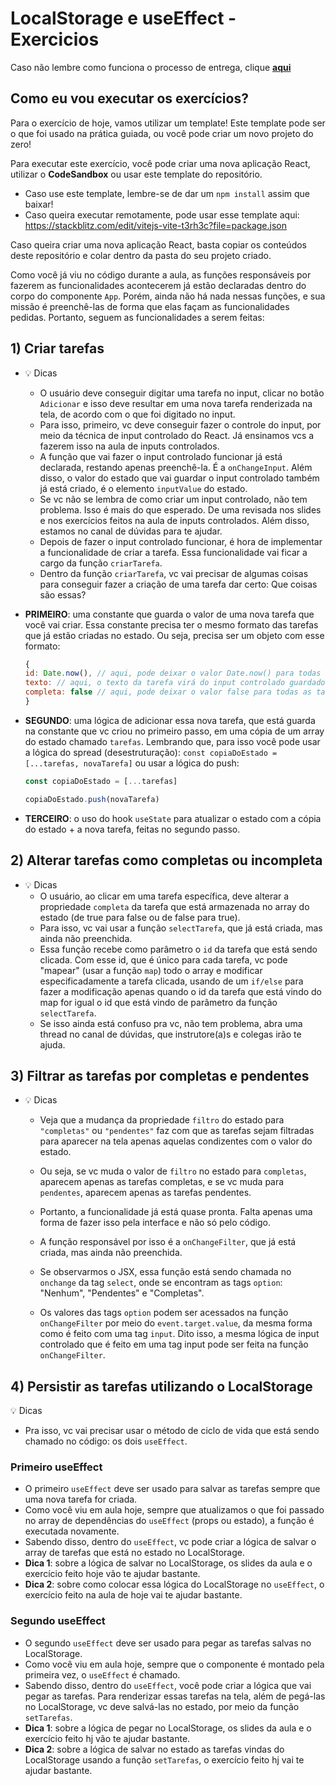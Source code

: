 # LocalStorage e useEffect - Exercicios

Caso não lembre como funciona o processo de entrega, clique [**aqui**](https://github.com/labenuexercicios/instrucoes-entrega)


## Como eu vou executar os exercícios?
Para o exercício de hoje, vamos utilizar um template! Este template pode ser o que foi usado na prática guiada, ou você pode criar um novo projeto do zero!


Para executar este exercício, você pode criar uma nova aplicação React, utilizar o **CodeSandbox** ou usar este template do repositório.
- Caso use este template, lembre-se de dar um `npm install` assim que baixar! 
- Caso queira executar remotamente, pode usar esse template aqui: https://stackblitz.com/edit/vitejs-vite-t3rh3c?file=package.json

Caso queira criar uma nova aplicação React, basta copiar os conteúdos deste repositório e colar dentro da pasta do seu projeto criado.


Como você já viu no código durante a aula, as funções responsáveis por fazerem as funcionalidades acontecerem já estão declaradas dentro do corpo do componente `App`. Porém, ainda não há nada nessas funções, e sua missão é preenchê-las de forma que elas façam as funcionalidades pedidas. Portanto, seguem as funcionalidades a serem feitas:

## **1) Criar tarefas**

- 💡  Dicas
	- O usuário deve conseguir digitar uma tarefa no input, clicar no botão `Adicionar` e isso deve resultar em uma nova tarefa renderizada na tela, de acordo com o que foi digitado no input.
	- Para isso, primeiro, vc deve conseguir fazer o controle do input, por meio da técnica de input controlado do React. Já ensinamos vcs a fazerem isso na aula de inputs controlados.
	- A função que vai fazer o input controlado funcionar já está declarada, restando apenas preenchê-la. É a `onChangeInput`. Além disso, o valor do estado que vai guardar o input controlado também já está criado, é o elemento `inputValue` do estado.
 	- Se vc não se lembra de como criar um input controlado, não tem problema. Isso é mais do que esperado. De uma revisada nos slides e nos exercícios feitos na aula de inputs controlados. Além disso, estamos no canal de dúvidas para te ajudar.
	- Depois de fazer o input controlado funcionar, é hora de implementar a funcionalidade de criar a tarefa. Essa funcionalidade vai ficar a cargo da função `criarTarefa`.
 	- Dentro da função `criarTarefa`, vc vai precisar de algumas coisas para conseguir fazer a criação  de uma tarefa dar certo:
Que coisas são essas?

- **PRIMEIRO**: uma constante que guarda o valor de uma nova tarefa que você vai criar. Essa constante precisa ter o mesmo formato das tarefas que já estão criadas no estado. Ou seja, precisa ser um objeto com esse formato:
                
    ```jsx
    {
	id: Date.now(), // aqui, pode deixar o valor Date.now() para todas as tarefas as serem criadas
	texto: // aqui, o texto da tarefa virá do input controlado guardado no estado
	completa: false // aqui, pode deixar o valor false para todas as tarefas as serem criadas, pq a tarefa sempre vai começar como não completa.
    }
    ```
                
- **SEGUNDO**: uma lógica de adicionar essa nova tarefa, que está guarda na constante que vc criou no primeiro passo, em uma cópia de um array do estado chamado `tarefas`. Lembrando que, para isso você pode usar a lógica do spread (desestruturação): `const copiaDoEstado = [...tarefas, novaTarefa]` ou usar a lógica do push:
            
    ```jsx
    const copiaDoEstado = [...tarefas]
    
    copiaDoEstado.push(novaTarefa)
    ```
    
- **TERCEIRO**: o uso do hook `useState` para atualizar o estado com a cópia do estado + a nova tarefa, feitas no segundo passo.



## **2) Alterar tarefas como completas ou incompleta**
  
- 💡  Dicas
  - O usuário, ao clicar em uma tarefa específica, deve alterar a propriedade `completa` da tarefa que está armazenada no array do estado (de true para false ou de false para true).
  - Para isso, vc vai usar a função `selectTarefa`, que já está criada, mas ainda não preenchida.
  - Essa função recebe como parâmetro o `id` da tarefa que está sendo clicada. Com esse id, que é único para cada tarefa, vc pode "mapear" (usar a função `map`) todo o array e modificar especificadamente a tarefa clicada, usando de um `if/else` para fazer a modificação apenas quando o id da tarefa que está vindo do map for igual o id que está vindo de parâmetro da função `selectTarefa`.
  - Se isso ainda está confuso pra vc, não tem problema, abra uma thread no canal de dúvidas, que instrutore(a)s e colegas irão te ajuda.
  

## **3) Filtrar as tarefas por completas e pendentes**

- 💡  Dicas
    - Veja que a mudança da propriedade `filtro` do estado para `"completas"` ou `"pendentes"` faz com que as tarefas sejam filtradas para aparecer na tela apenas aquelas condizentes com o valor do estado.
    - Ou seja, se vc muda o valor de `filtro` no estado para `completas`, aparecem apenas as tarefas completas, e se vc muda para `pendentes`, aparecem apenas as tarefas pendentes.
    - Portanto, a funcionalidade já está quase pronta. Falta apenas uma forma de fazer isso pela interface e não só pelo código.
    - A função responsável por isso é a `onChangeFilter`, que já está criada, mas ainda não preenchida.
    
    - Se observarmos o JSX, essa função está sendo chamada no `onchange` da tag `select`, onde se encontram as tags `option`: "Nenhum", "Pendentes" e "Completas".
    - Os valores das tags `option` podem ser acessados na função `onChangeFilter` por meio do `event.target.value`, da mesma forma como é feito com uma tag `input`. Dito isso, a mesma lógica de input controlado que é feito em uma tag input pode ser feita na função `onChangeFilter`.
    

## **4) Persistir as tarefas utilizando o LocalStorage**

💡  Dicas
 - Pra isso, vc vai precisar usar o método de ciclo de vida que está sendo chamado no código: os dois `useEffect`.
    
### Primeiro useEffect
    
- O primeiro `useEffect` deve ser usado para salvar as tarefas sempre que uma nova tarefa for criada.
- Como você viu em aula hoje, sempre que atualizamos o que foi passado no array de dependências do `useEffect` (props ou estado), a função é executada novamente.
- Sabendo disso, dentro do `useEffect`, vc pode criar a lógica de salvar o array de tarefas que está no estado no LocalStorage.
- **Dica 1**: sobre a lógica de salvar no LocalStorage, os slides da aula e o exercício feito hoje vão te ajudar bastante.
- **Dica 2**: sobre como colocar essa lógica do LocalStorage no `useEffect`, o exercício feito na aula de hoje vai te ajudar bastante.
    
### Segundo useEffect
    
- O segundo `useEffect` deve ser usado para pegar as tarefas salvas no LocalStorage.
- Como você viu em aula hoje, sempre que o componente é montado pela primeira vez, o `useEffect` é chamado.
- Sabendo disso, dentro do `useEffect`, você pode criar a lógica que vai pegar as tarefas. Para renderizar essas tarefas na tela, além de pegá-las no LocalStorage, vc deve salvá-las no estado, por meio da função `setTarefas`.
- **Dica 1**: sobre a lógica de pegar no LocalStorage, os slides da aula e o exercício feito hj vão te ajudar bastante.
- **Dica 2**: sobre a lógica de salvar no estado as tarefas vindas do LocalStorage usando a função `setTarefas`, o exercício feito hj vai te ajudar bastante.
